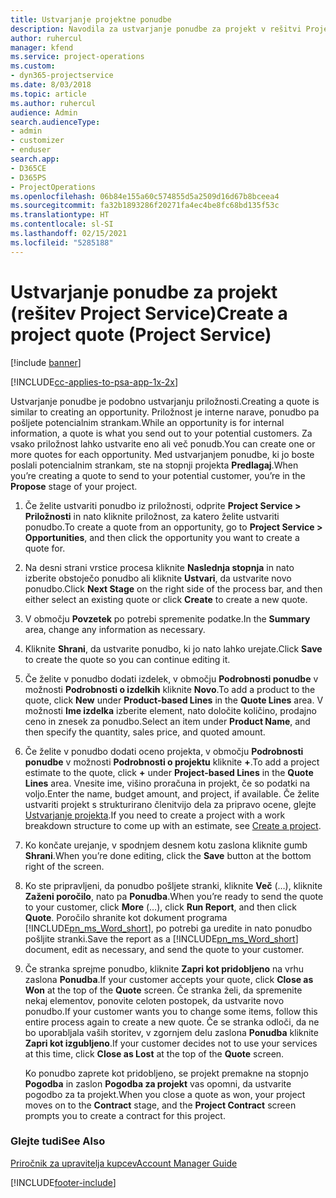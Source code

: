 ```yaml
---
title: Ustvarjanje projektne ponudbe
description: Navodila za ustvarjanje ponudbe za projekt v rešitvi Project Service
author: ruhercul
manager: kfend
ms.service: project-operations
ms.custom:
- dyn365-projectservice
ms.date: 8/03/2018
ms.topic: article
ms.author: ruhercul
audience: Admin
search.audienceType:
- admin
- customizer
- enduser
search.app:
- D365CE
- D365PS
- ProjectOperations
ms.openlocfilehash: 06b84e155a60c574855d5a2509d16d67b8bceea4
ms.sourcegitcommit: fa32b1893286f20271fa4ec4be8fc68bd135f53c
ms.translationtype: HT
ms.contentlocale: sl-SI
ms.lasthandoff: 02/15/2021
ms.locfileid: "5285188"
---
```

# <a name="create-a-project-quote-project-service"></a><span data-ttu-id="d0ac4-103">Ustvarjanje ponudbe za projekt (rešitev Project Service)</span><span class="sxs-lookup"><span data-stu-id="d0ac4-103">Create a project quote (Project Service)</span></span>

[!include [banner](../includes/psa-now-project-operations.md)]

[!INCLUDE[cc-applies-to-psa-app-1x-2x](../includes/cc-applies-to-psa-app-1x-2x.md)]

<span data-ttu-id="d0ac4-104">Ustvarjanje ponudbe je podobno ustvarjanju priložnosti.</span><span class="sxs-lookup"><span data-stu-id="d0ac4-104">Creating a quote is similar to creating an opportunity.</span></span> <span data-ttu-id="d0ac4-105">Priložnost je interne narave, ponudbo pa pošljete potencialnim strankam.</span><span class="sxs-lookup"><span data-stu-id="d0ac4-105">While an opportunity is for internal information, a quote is what you send out to your potential customers.</span></span> <span data-ttu-id="d0ac4-106">Za vsako priložnost lahko ustvarite eno ali več ponudb.</span><span class="sxs-lookup"><span data-stu-id="d0ac4-106">You can create one or more quotes for each opportunity.</span></span> <span data-ttu-id="d0ac4-107">Med ustvarjanjem ponudbe, ki jo boste poslali potencialnim strankam, ste na stopnji projekta **Predlagaj**.</span><span class="sxs-lookup"><span data-stu-id="d0ac4-107">When you’re creating a quote to send to your potential customer, you’re in the **Propose** stage of your project.</span></span>  
  
1. <span data-ttu-id="d0ac4-108">Če želite ustvariti ponudbo iz priložnosti, odprite **Project Service > Priložnosti** in nato kliknite priložnost, za katero želite ustvariti ponudbo.</span><span class="sxs-lookup"><span data-stu-id="d0ac4-108">To create a quote from an opportunity, go to **Project Service > Opportunities**, and then click the opportunity you want to create a quote for.</span></span>  
  
2. <span data-ttu-id="d0ac4-109">Na desni strani vrstice procesa kliknite **Naslednja stopnja** in nato izberite obstoječo ponudbo ali kliknite **Ustvari**, da ustvarite novo ponudbo.</span><span class="sxs-lookup"><span data-stu-id="d0ac4-109">Click **Next Stage** on the right side of the process bar, and then either select an existing quote or click **Create** to create a new quote.</span></span>  
  
3. <span data-ttu-id="d0ac4-110">V območju **Povzetek** po potrebi spremenite podatke.</span><span class="sxs-lookup"><span data-stu-id="d0ac4-110">In the **Summary** area, change any information as necessary.</span></span>  
  
4. <span data-ttu-id="d0ac4-111">Kliknite **Shrani**, da ustvarite ponudbo, ki jo nato lahko urejate.</span><span class="sxs-lookup"><span data-stu-id="d0ac4-111">Click **Save** to create the quote so you can continue editing it.</span></span>  
  
5. <span data-ttu-id="d0ac4-112">Če želite v ponudbo dodati izdelek, v območju **Podrobnosti ponudbe** v možnosti **Podrobnosti o izdelkih** kliknite **Novo**.</span><span class="sxs-lookup"><span data-stu-id="d0ac4-112">To add a product to the quote, click **New** under **Product-based Lines** in the **Quote Lines** area.</span></span> <span data-ttu-id="d0ac4-113">V možnosti **Ime izdelka** izberite element, nato določite količino, prodajno ceno in znesek za ponudbo.</span><span class="sxs-lookup"><span data-stu-id="d0ac4-113">Select an item under **Product Name**, and then specify the quantity, sales price, and quoted amount.</span></span>  
  
6. <span data-ttu-id="d0ac4-114">Če želite v ponudbo dodati oceno projekta, v območju **Podrobnosti ponudbe** v možnosti **Podrobnosti o projektu** kliknite **+**.</span><span class="sxs-lookup"><span data-stu-id="d0ac4-114">To add a project estimate to the quote, click **+** under **Project-based Lines** in the **Quote Lines** area.</span></span> <span data-ttu-id="d0ac4-115">Vnesite ime, višino proračuna in projekt, če so podatki na voljo.</span><span class="sxs-lookup"><span data-stu-id="d0ac4-115">Enter the name, budget amount, and project, if available.</span></span> <span data-ttu-id="d0ac4-116">Če želite ustvariti projekt s strukturirano členitvijo dela za pripravo ocene, glejte [Ustvarjanje projekta](../psa/create-project.md).</span><span class="sxs-lookup"><span data-stu-id="d0ac4-116">If you need to create a project with a work breakdown structure to come up with an estimate, see [Create a project](../psa/create-project.md).</span></span>  
  
7. <span data-ttu-id="d0ac4-117">Ko končate urejanje, v spodnjem desnem kotu zaslona kliknite gumb **Shrani**.</span><span class="sxs-lookup"><span data-stu-id="d0ac4-117">When you’re done editing, click the **Save** button at the bottom right of the screen.</span></span>  
  
8. <span data-ttu-id="d0ac4-118">Ko ste pripravljeni, da ponudbo pošljete stranki, kliknite **Več** (…), kliknite **Zaženi poročilo**, nato pa **Ponudba**.</span><span class="sxs-lookup"><span data-stu-id="d0ac4-118">When you’re ready to send the quote to your customer, click **More** (…), click **Run Report**, and then click **Quote**.</span></span> <span data-ttu-id="d0ac4-119">Poročilo shranite kot dokument programa [!INCLUDE[pn_ms_Word_short](../includes/pn-ms-word-short.md)], po potrebi ga uredite in nato ponudbo pošljite stranki.</span><span class="sxs-lookup"><span data-stu-id="d0ac4-119">Save the report as a [!INCLUDE[pn_ms_Word_short](../includes/pn-ms-word-short.md)] document, edit as necessary, and send the quote to your customer.</span></span>  
  
9. <span data-ttu-id="d0ac4-120">Če stranka sprejme ponudbo, kliknite **Zapri kot pridobljeno** na vrhu zaslona **Ponudba**.</span><span class="sxs-lookup"><span data-stu-id="d0ac4-120">If your customer accepts your quote, click **Close as Won** at the top of the **Quote** screen.</span></span> <span data-ttu-id="d0ac4-121">Če stranka želi, da spremenite nekaj elementov, ponovite celoten postopek, da ustvarite novo ponudbo.</span><span class="sxs-lookup"><span data-stu-id="d0ac4-121">If your customer wants you to change some items, follow this entire process again to create a new quote.</span></span> <span data-ttu-id="d0ac4-122">Če se stranka odloči, da ne bo uporabljala vaših storitev, v zgornjem delu zaslona **Ponudba** kliknite **Zapri kot izgubljeno**.</span><span class="sxs-lookup"><span data-stu-id="d0ac4-122">If your customer decides not to use your services at this time, click **Close as Lost** at the top of the **Quote** screen.</span></span>  
  
   <span data-ttu-id="d0ac4-123">Ko ponudbo zaprete kot pridobljeno, se projekt premakne na stopnjo **Pogodba** in zaslon **Pogodba za projekt** vas opomni, da ustvarite pogodbo za ta projekt.</span><span class="sxs-lookup"><span data-stu-id="d0ac4-123">When you close a quote as won, your project moves on to the **Contract** stage, and the **Project Contract** screen prompts you to create a contract for this project.</span></span>  
  
### <a name="see-also"></a><span data-ttu-id="d0ac4-124">Glejte tudi</span><span class="sxs-lookup"><span data-stu-id="d0ac4-124">See Also</span></span>  
 [<span data-ttu-id="d0ac4-125">Priročnik za upravitelja kupcev</span><span class="sxs-lookup"><span data-stu-id="d0ac4-125">Account Manager Guide</span></span>](../psa/account-manager-guide.md)


[!INCLUDE[footer-include](../includes/footer-banner.md)]